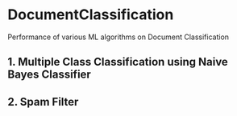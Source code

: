 # DocumentClassification
Performance of various ML algorithms on Document Classification

## 1. Multiple Class Classification using Naive Bayes Classifier

## 2. Spam Filter
